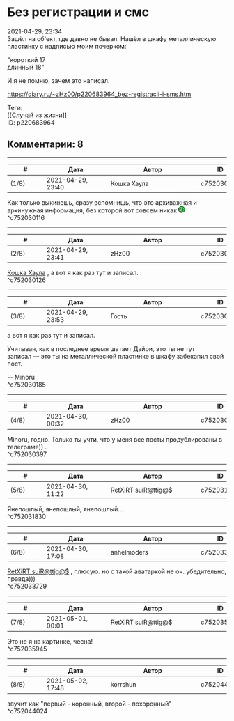 Без регистрации и смс
=====================

  
2021-04-29, 23:34  
 Зашёл на об'ект, где давно не бывал. Нашёл в шкафу металлическую пластинку с надписью моим почерком:   
   
 "короткий 17   
 длинный 18"   
   
 И я не помню, зачем это написал.   
  
<https://diary.ru/~zHz00/p220683964_bez-registracii-i-sms.htm>  
  
Теги:  
[[Случай из жизни]]  
ID: p220683964  


Комментарии: 8
--------------

  


---



|         #         |              Дата              |                     Автор                     |           ID           |
| --- | --- | --- | --- |
| (1/8) | 2021-04-29, 23:40 | Кошка Хаула | c752030116 |

  
 Как только выкинешь, сразу вспомнишь, что это архиважная и архинужная информация, без которой вот совсем никак ![:smirk:](pics/3222534.gif)   
 ^c752030116

---



|         #         |              Дата              |                     Автор                     |           ID           |
| --- | --- | --- | --- |
| (2/8) | 2021-04-29, 23:41 | zHz00 | c752030126 |

  
  [Кошка Хаула](https://rianna88.diary.ru "Старое логово дракона")  , а вот я как раз тут и записал.   
 ^c752030126

---



|         #         |              Дата              |                     Автор                     |           ID           |
| --- | --- | --- | --- |
| (3/8) | 2021-04-29, 23:53 | Гость | c752030185 |

  
  а вот я как раз тут и записал.    
   
 Учитывая, как в последнее время шатает Дайри, это ты не тут записал — это ты на металлической пластинке в шкафу забекапил свой пост.   
   
 -- Minoru   
 ^c752030185

---



|         #         |              Дата              |                     Автор                     |           ID           |
| --- | --- | --- | --- |
| (4/8) | 2021-04-30, 00:32 | zHz00 | c752030397 |

  
 Minoru, годно. Только ты учти, что у меня все посты продублированы в телеграме)) .   
 ^c752030397

---



|         #         |              Дата              |                     Автор                     |           ID           |
| --- | --- | --- | --- |
| (5/8) | 2021-04-30, 11:22 | RetXiRT suiR@ttig@$ | c752031830 |

  
 Янепошлый, янепошлый, янепошлый...   
 ^c752031830

---



|         #         |              Дата              |                     Автор                     |           ID           |
| --- | --- | --- | --- |
| (6/8) | 2021-04-30, 17:08 | anhelmoders | c752033729 |

  
  [RetXiRT suiR@ttig@$](https://Hellspawn.diary.ru "Atomicautionuclear")  , плюсую. но с такой аватаркой не оч. убедительно, правда)))   
 ^c752033729

---



|         #         |              Дата              |                     Автор                     |           ID           |
| --- | --- | --- | --- |
| (7/8) | 2021-05-01, 00:01 | RetXiRT suiR@ttig@$ | c752035945 |

  
 Это не я на картинке, чесна!   
 ^c752035945

---



|         #         |              Дата              |                     Автор                     |           ID           |
| --- | --- | --- | --- |
| (8/8) | 2021-05-02, 17:48 | korrshun | c752044024 |

  
 звучит как "первый - коронный, второй - похоронный"   
 ^c752044024
